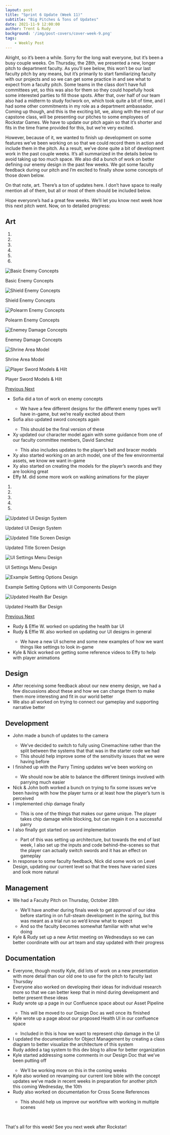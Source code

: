```yaml
---
layout: post
title: "Sprint 6 Update (Week 11)"
subtitle: "Big Pitches & Tons of Updates"
date: 2021-11-9 12:00:00
author: Trent & Rudy
background: '/img/post-covers/cover-week-9.png'
tags: 
    - Weekly Post
---
```


Alright, so it’s been a while. Sorry for the long wait everyone, but it’s been a busy couple weeks. On Thursday, the 28th, we presented a new, longer pitch to department faculty. As you’ll see below, this won’t be our last faculty pitch by any means, but it’s primarily to start familiarizing faculty with our projects and so we can get some practice in and see what to expect from a faculty pitch. Some teams in the class don’t have full committees yet, so this was also for them so they could hopefully hook some interested parties to fill those spots. After that, over half of our team also had a midterm to study for/work on, which took quite a bit of time, and I had some other commitments in my role as a department ambassador. Coming up though, and this is the exciting bit, we, along with the rest of our capstone class, will be presenting our pitches to some employees of Rockstar Games. We have to update our pitch again so that it’s shorter and fits in the time frame provided for this, but we’re very excited. 

However, because of it, we wanted to finish up development on some features we’ve been working on so that we could record them in action and include them in the pitch. As a result, we’ve done quite a bit of development work in the past couple weeks. It’s all summarized in the details below to avoid taking up too much space. We also did a bunch of work on better defining our enemy design in the past few weeks. We got some faculty feedback during our pitch and I’m excited to finally show some concepts of those down below. 

On that note, art. There’s a ton of updates here. I don’t have space to really mention all of them, but all or most of them should be included below. 

Hope everyone’s had a great few weeks. We’ll let you know next week how this next pitch went. Now, on to detailed progress: 

## Art

<div class="row my-5">
    <div id="carouselExampleIndicators" class="carousel slide shadow rounded" data-ride="carousel">
        <ol class="carousel-indicators">
            <li data-target="#carouselExampleIndicators" data-slide-to="0" class="active"></li>
            <li data-target="#carouselExampleIndicators" data-slide-to="1"></li>
            <li data-target="#carouselExampleIndicators" data-slide-to="2"></li>
            <li data-target="#carouselExampleIndicators" data-slide-to="3"></li>
            <li data-target="#carouselExampleIndicators" data-slide-to="4"></li>
            <li data-target="#carouselExampleIndicators" data-slide-to="5"></li>
        </ol>
        <div class="carousel-inner">
            <div class="carousel-item active">
                <img class="d-block mx-auto" src="/img/posts/week11-fall/12_BasicEnemyConcepts.png"
                    alt="Basic Enemy Concepts">
                <div class="carousel-caption d-none d-md-block">
                    <p>Basic Enemy Concepts</p>
                </div>
            </div>
            <div class="carousel-item">
                <img class="d-block mx-auto" src="/img/posts/week11-fall/12_ShieldEnemyConcepts.png"
                    alt="Shield Enemy Concepts">
                <div class="carousel-caption d-none d-md-block">
                    <p>Shield Enemy Concepts</p>
                </div>
            </div>
            <div class="carousel-item">
                <img class="d-block mx-auto" src="/img/posts/week11-fall/12_PolearmEnemyConcepts.png"
                    alt="Polearm Enemy Concepts">
                <div class="carousel-caption d-none d-md-block">
                    <p>Polearm Enemy Concepts</p>
                </div>
            </div>
            <div class="carousel-item">
                <img class="d-block mx-auto" src="/img/posts/week11-fall/12_EnemyDamageConcepts.png"
                    alt="Enemey Damage Concepts">
                <div class="carousel-caption d-none d-md-block">
                    <p>Enemey Damage Concepts</p>
                </div>
            </div>
            <div class="carousel-item">
                <img class="d-block mx-auto" src="/img/posts/week11-fall/12_ShrineArea.png"
                    alt="Shrine Area Model">
                <div class="carousel-caption d-none d-md-block">
                    <p>Shrine Area Model</p>
                </div>
            </div>
            <div class="carousel-item">
                <img class="d-block mx-auto" src="/img/posts/week11-fall/12_PlayerSwordModels.png"
                    alt="Player Sword Models & Hilt">
                <div class="carousel-caption d-none d-md-block">
                    <p>Player Sword Models & Hilt</p>
                </div>
            </div>
        </div>
        <a class="carousel-control-prev" href="#carouselExampleIndicators" role="button" data-slide="prev">
            <span class="carousel-control-prev-icon" aria-hidden="true"></span>
            <span class="sr-only">Previous</span>
        </a>
        <a class="carousel-control-next" href="#carouselExampleIndicators" role="button" data-slide="next">
            <span class="carousel-control-next-icon" aria-hidden="true"></span>
            <span class="sr-only">Next</span>
        </a>
    </div>
</div>

<ul class="section-body mt-4">
    <li>Sofia did a ton of work on enemy concepts</li>
    <ul class="mt-2">
        <li>We have a few different designs for the different enemy types we’ll have in-game, but we’re really excited about them</li>
    </ul>
    <li>Sofia also updated sword concepts again</li>
    <ul class="mt-2">
        <li>This should be the final version of these</li>
    </ul>
    <li>Xy updated our character model again with some guidance from one of our faculty committee members, David Sanchez</li>
    <ul class="mt-2">
        <li>This also includes updates to the player’s belt and bracer models</li>
    </ul>
    <li>Xy also started working on an arch model, one of the few environmental assets, we know we want in-game</li>
    <li>Xy also started on creating the models for the player’s swords and they are looking great</li>
    <li>Effy M. did some more work on walking animations for the player</li>
</ul>

<div class="row my-5">
    <div id="carouselExampleIndicators1" class="carousel slide shadow rounded" data-ride="carousel">
        <ol class="carousel-indicators">
            <li data-target="#carouselExampleIndicators1" data-slide-to="0" class="active"></li>
            <li data-target="#carouselExampleIndicators1" data-slide-to="1"></li>
            <li data-target="#carouselExampleIndicators1" data-slide-to="2"></li>
            <li data-target="#carouselExampleIndicators1" data-slide-to="3"></li>
            <li data-target="#carouselExampleIndicators1" data-slide-to="4"></li>
        </ol>
        <div class="carousel-inner">
            <div class="carousel-item active">
                <img class="d-block mx-auto" src="/img/posts/week11-fall/12_UI_UpdatedDesignSystem.png"
                    alt="Updated UI Design System">
                <div class="carousel-caption d-none d-md-block">
                    <p>Updated UI Design System</p>
                </div>
            </div>
            <div class="carousel-item">
                <img class="d-block mx-auto" src="/img/posts/week11-fall/12_UI_UpdatedTitleScreenDesign.png"
                    alt="Updated Title Screen Design">
                <div class="carousel-caption d-none d-md-block">
                    <p>Updated Title Screen Design</p>
                </div>
            </div>
            <div class="carousel-item">
                <img class="d-block mx-auto" src="/img/posts/week11-fall/12_UI_SettingsMenuDesign.png"
                    alt="UI Settings Menu Design">
                <div class="carousel-caption d-none d-md-block">
                    <p>UI Settings Menu Design</p>
                </div>
            </div>
            <div class="carousel-item">
                <img class="d-block mx-auto" src="/img/posts/week11-fall/12_UI_ExampleSettingOptionsDesign.png"
                    alt="Example Setting Options Design">
                <div class="carousel-caption d-none d-md-block">
                    <p>Example Setting Options with UI Components Design</p>
                </div>
            </div>
            <div class="carousel-item">
                <img class="d-block mx-auto" src="/img/posts/week11-fall/12_UI_UpdatedHealthBarDesign.png"
                    alt="Updated Health Bar Design">
                <div class="carousel-caption d-none d-md-block">
                    <p>Updated Health Bar Design</p>
                </div>
            </div>
        </div>
        <a class="carousel-control-prev" href="#carouselExampleIndicators1" role="button" data-slide="prev">
            <span class="carousel-control-prev-icon" aria-hidden="true"></span>
            <span class="sr-only">Previous</span>
        </a>
        <a class="carousel-control-next" href="#carouselExampleIndicators1" role="button" data-slide="next">
            <span class="carousel-control-next-icon" aria-hidden="true"></span>
            <span class="sr-only">Next</span>
        </a>
    </div>
</div>

<ul class="section-body mt-4">
    <li>Rudy & Effie W. worked on updating the health bar UI</li>
    <li>Rudy & Effie W. also worked on updating our UI designs in general</li>
    <ul class="mt-2">
        <li>We have a new UI scheme and some new examples of how we want things like settings to look in-game</li>
    </ul>
    <li>Kyle & Nick worked on getting some reference videos to Effy to help with player animations</li>
</ul>

## Design

<ul class="section-body mt-4">
    <li>After receiving some feedback about our new enemy design, we had a few discussions about these and how we can change them to make them more interesting and fit in our world better</li>
    <li>We also all worked on trying to connect our gameplay and supporting narrative better</li>
</ul>

## Development

<ul class="section-body mt-4">
    <li>John made a bunch of updates to the camera</li>
    <ul class="mt-2">
        <li>We’ve decided to switch to fully using Cinemachine rather than the split between the systems that that was in the starter code we had</li>
        <li>This should help improve some of the sensitivity issues that we were having before</li>
    </ul>
    <li>I finished up with the Parry Timing updates we’ve been working on</li>
    <ul class="mt-2">
        <li>We should now be able to balance the different timings involved with parrying much easier</li>
    </ul>
    <li>Nick & John both worked a bunch on trying to fix some issues we’ve been having with how the player turns or at least how the player’s turn is perceived</li>
    <li>I implemented chip damage finally</li>
    <ul class="mt-2">
        <li>This is one of the things that makes our game unique. The player takes chip damage while blocking, but can regain it on a successful parry</li>
    </ul>
    <li>I also finally got started on sword implementation</li>
    <ul class="mt-2">
        <li>Part of this was setting up architecture, but towards the end of last week, I also set up the inputs and code behind-the-scenes so that the player can actually switch swords and it has an effect on gameplay</li>
    </ul>
    <li>In response to some faculty feedback, Nick did some work on Level Design, updating our current level so that the trees have varied sizes and look more natural</li>
</ul>

## Management

<ul class="section-body mt-4">
    <li>We had a Faculty Pitch on Thursday, October 28th</li>
    <ul class="mt-2">
        <li>We’ll have another during finals week to get approval of our idea before starting in on full-steam development in the spring, but this was meant as a trial run so we’d know what to expect</li>
        <li>And so the faculty becomes somewhat familiar with what we’re doing</li>
    </ul>
    <li>Kyle & Rudy set up a new Artist meeting on Wednesdays so we can better coordinate with our art team and stay updated with their progress</li>
</ul>

## Documentation

<ul class="section-body mt-4">
    <li>Everyone, though mostly Kyle, did lots of work on a new presentation with more detail than our old one to use for the pitch to faculty last Thursday</li>
    <li>Everyone also worked on developing their ideas for individual research more so that we can better keep that in mind during development and better present these ideas</li>
    <li>Rudy wrote up a page in our Confluence space about our Asset Pipeline</li>
    <ul class="mt-2">   
        <li>This will be moved to our Design Doc as well once its finished</li>
    </ul>
    <li>Kyle wrote up a page about our proposed Health UI in our confluence space</li>
    <ul class="mt-2">   
        <li>Included in this is how we want to represent chip damage in the UI</li>
    </ul>
    <li>I updated the documentation for Object Management by creating a class diagram to better visualize the architecture of this system</li>
    <li>Rudy added a tag system to this dev blog to allow for better organization</li>
    <li>Kyle started addressing some comments in our Design Doc that we’ve been putting off</li>
    <ul class="mt-2">   
        <li>We’ll be working more on this in the coming weeks</li>
    </ul>
    <li>Kyle also worked on revamping our current lore bible with the concept updates we’ve made in recent weeks in preparation for another pitch this coming Wednesday, the 10th</li>
    <li>Rudy also worked on documentation for Cross Scene References</li>
    <ul class="mt-2">   
        <li>This should help us improve our workflow with working in multiple scenes</li>
    </ul>
</ul>

<br>

That's all for this week! See you next week after Rockstar!

<br>